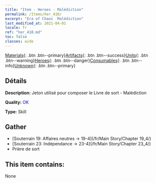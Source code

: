 ```yaml
---
title: "Item - Heroes - Malédiction"
permalink: /Items/her_410/
excerpt: "Era of Chaos  Malédiction"
last_modified_at: 2021-04-01
locale: fr
ref: "her_410.md"
toc: false
classes: wide
---
```

 [Materials](/fr/Items/){: .btn .btn--primary}[Artifacts](/fr/Items/Artifacts/){: .btn .btn--success}[Units](/fr/Items/Units/){: .btn .btn--warning}[Heroes](/fr/Items/Heroes/){: .btn .btn--danger}[Consumables](/fr/Items/Consumables/){: .btn .btn--info}[Unknown](/fr/Items/Unknown/){: .btn .btn--primary}

## Détails
 **Description:** Jeton utilisé pour composer le Livre de sort - Malédiction

 **Quality:** <span style="color: #0000CD">OK</span>

 **Type:** Skill

## Gather

*    [Souterrain 19: Affaires neutres -> 19-4](/fr/Main Story/Chapter 19_4/) 
*    [Souterrain 23: Indépendance -> 23-4](/fr/Main Story/Chapter 23_4/) 
*    Prière de sort 

## This item contains:

  None

